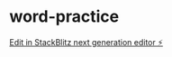 # word-practice

[Edit in StackBlitz next generation editor ⚡️](https://stackblitz.com/~/github.com/ShenWulin/word-practice)